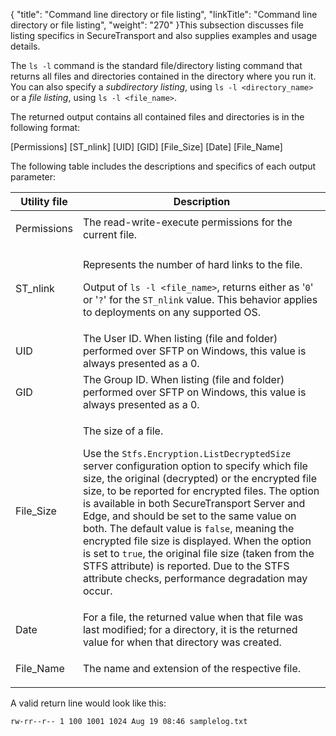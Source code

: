 {
    "title": "Command line directory or file listing",
    "linkTitle": "Command line directory or file listing",
    "weight": "270"
}This subsection discusses file listing specifics in SecureTransport and also supplies examples and usage details.

The `ls -l` command is the standard file/directory listing command that returns all files and directories contained in the directory where you run it. You can also specify a *subdirectory listing*, using `ls -l <directory_name> `or a *file listing*, using `ls -l <file_name>`.

The returned output contains all contained files and directories is in the following format:

\[Permissions\] \[ST\_nlink\] \[UID\] \[GID\] \[File\_Size\] \[Date\] \[File\_Name\]

The following table includes the descriptions and specifics of each output parameter:

<table cellspacing="0">
   <col/>
   <col/>
   <thead>
      <tr>
         <th>Utility file</th>
         <th>Description</th>
      </tr>
   </thead>
   <tbody>
      <tr>
         <td>
            <p><span>Permissions</span>
</p>
         </td>
         <td>The read-write-execute permissions for the current file.         </td>
      </tr>
      <tr data-mc-conditions="">
         <td>
            <p><span>ST_nlink</span>
</p>
         </td>
         <td>
            <p>Represents the number of hard links to the file.</p>
            <p>Output of <code>ls -l &lt;file_name&gt;</code>, returns either as '<code>0</code>' or '<code>?</code>' for the <code>ST_nlink</code> value. This behavior applies to deployments on any supported OS.</p>
         </td>
      </tr>
      <tr>
         <td>
            <p>UID</p>
         </td>
         <td>The User ID. When listing (file and folder) performed over SFTP on Windows, this value is always presented as a 0.         </td>
      </tr>
      <tr>
         <td>
            <p>GID</p>
         </td>
         <td>The Group ID. When listing (file and folder) performed over SFTP on Windows, this value is always presented as a 0.         </td>
      </tr>
      <tr>
         <td>
            <p>File_Size</p>
         </td>
         <td>
            <p>The size of a file. </p>
            <p>Use the <code>Stfs.Encryption.ListDecryptedSize</code> server configuration option to specify which file size, the original (decrypted) or the encrypted file size, to be reported for encrypted files. The option is available in both SecureTransport Server and Edge, and should be set to the same value on both. The default value is <code>false</code>, meaning the encrypted file size is displayed. When the option is set to <code>true</code>, the original file size (taken from the STFS attribute) is reported. Due to the STFS attribute checks, performance degradation may occur.</p>
         </td>
      </tr>
      <tr>
         <td>
            <p>Date</p>
         </td>
         <td>For a file, the returned value when that file was last modified; for a directory, it is the returned value for when that directory was created.          </td>
      </tr>
      <tr>
         <td>
            <p>File_Name</p>
         </td>
         <td>The name and extension of the respective file.         </td>
      </tr>
   </tbody>
</table>

A valid return line would look like this:

    rw-rr--r-- 1 100 1001 1024 Aug 19 08:46 samplelog.txt

 
